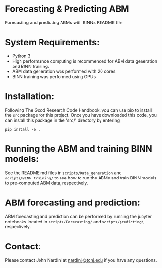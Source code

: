 # Forecasting & Predicting ABM

Forecasting and predicting ABMs with BINNs README file

System Requirements:
====================
* Python 3
* High performance computing is recommended for ABM data generation and BINN training.
* ABM data generation was performed with 20 cores
* BINN training was performed using GPUs

Installation:
=============
Following [The Good Research Code Handbook](https://goodresearch.dev/setup), you can use pip to install the `src` package for this project. Once you have downloaded this code, you can install this package in the 'src/' directory by entering 
```
pip install -e .
```

Running the ABM and training BINN models:
=========================================
See the README.md files in `scripts/Data_generation` and `scripts/BINN_training/` to see how to run the ABMs and train BINN models to pre-computed ABM data, respectively. 

ABM forecasting and prediction:
===============================
ABM forecasting and prediction can be performed by running the jupyter notebooks located in `scripts/Forecasting/` and `scripts/predicting/`, respectively.


Contact:
========
Please contact John Nardini at nardinij@tcnj.edu if you have any questions.